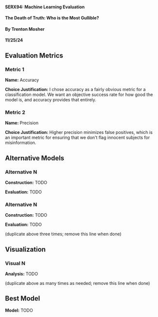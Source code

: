 #### SERX94: Machine Learning Evaluation
#### The Death of Truth: Who is the Most Gullible?
#### By Trenton Mosher
#### 11/25/24

## Evaluation Metrics
### Metric 1
**Name:** Accuracy

**Choice Justification:** 
I chose accuracy as a fairly obvious metric for a classification model. We want
an objective success rate for how good the model is, and accuracy provides that entirely.

### Metric 2
**Name:** Precision

**Choice Justification:** 
Higher precision minimizes false positives, which is an important metric for ensuring that
we don't flag innocent subjects for misinformation.

## Alternative Models
### Alternative N
**Construction:** TODO

**Evaluation:** TODO

### Alternative N
**Construction:** TODO

**Evaluation:** TODO

(duplicate above three times; remove this line when done)


## Visualization
### Visual N
**Analysis:** TODO

(duplicate above as many times as needed; remove this line when done)

## Best Model

**Model:** TODO